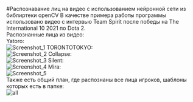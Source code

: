 #Распознавание лиц на видео с использованием нейронной сети из библиртеки openCV 
В качестве примера работы программы использовано видео с интервью Team Spirit после победы на The International 10 2021 по Dota 2.<br>
Распознанные лица из видео:<br>
Yatoro:<br>
![Screenshot_1](https://user-images.githubusercontent.com/39220694/143310547-2717c862-27c5-4cc5-be20-e9d4b2fc1cb3.png)
TORONTOTOKYO:<br>
![Screenshot_2](https://user-images.githubusercontent.com/39220694/143310584-3a4d5834-aa18-4208-856c-405e087ead3c.png)
Collapse:<br>
![Screenshot_3](https://user-images.githubusercontent.com/39220694/143310589-e09ac308-3290-45e7-bdf8-a318e1b655e8.png)
Silent:<br>
![Screenshot_4](https://user-images.githubusercontent.com/39220694/143310610-d117cc99-8c98-449a-b452-67540e01f406.png)
Mira:<br>
![Screenshot_5](https://user-images.githubusercontent.com/39220694/143310620-e953b762-ed46-41f9-9dbe-0eecf84ceff5.png)<br>
Также есть общий план, где распознаны все лица игроков, шаблоны которых  есть в папке: <br>
![all](https://user-images.githubusercontent.com/39220694/143311639-3d266af9-9693-490a-9c92-be5b7a7dfd29.png)

